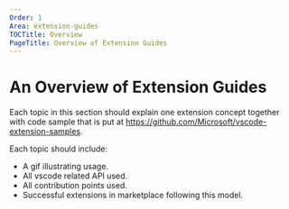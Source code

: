 ```yaml
---
Order: 1
Area: extension-guides
TOCTitle: Overview
PageTitle: Overview of Extension Guides
---
```


# An Overview of Extension Guides

Each topic in this section should explain one extension concept together with code sample that is put at https://github.com/Microsoft/vscode-extension-samples.

Each topic should include:

- A gif illustrating usage.
- All vscode related API used.
- All contribution points used.
- Successful extensions in marketplace following this model.